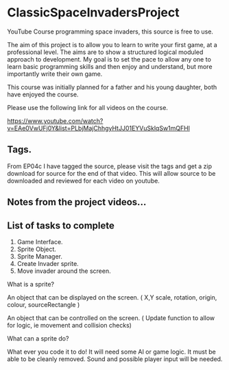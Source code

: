 # ClassicSpaceInvadersProject

YouTube Course programming space invaders, this source is free to use.

The aim of this project is to allow you to learn to write your first game, at a professional level.
The aims are to show a structured logical moduled approach to development. My goal is to set the
pace to allow any one to learn basic programming skills and then enjoy and understand, but more
importantly write their own game.

This course was initially planned for a father and his young daughter, both have enjoyed the course.

Please use the following link for all videos on the course.

https://www.youtube.com/watch?v=EAe0VwUFj0Y&list=PLbjMajChhgyHtJJ01EYVuSklqSw1mQFHl


## Tags.

From EP04c I have tagged the source, please visit the tags and get a zip download for source for the end of that video.
This will allow source to be downloaded and reviewed for each video on youtube.


## Notes from the project videos...
List of tasks to complete
-------------------------

 1. Game Interface.
 2. Sprite Object.
 3. Sprite Manager.
 4. Create Invader sprite.
 5. Move invader around the screen.

 What is a sprite?

 An object that can be displayed on the screen. 
 ( X,Y scale, rotation, origin, colour, sourceRectangle )
 
 An object that can be controlled on the screen. 
 ( Update function to allow for logic, ie movement and collision checks)

 What can a sprite do?

 What ever you code it to do! It will need some AI or game logic.
 It must be able to be cleanly removed. Sound and possible player input
 will be needed.


